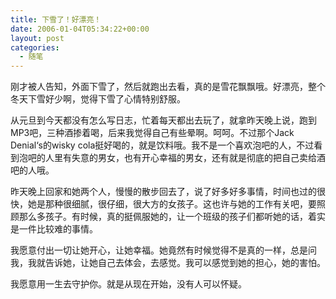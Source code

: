 ```yaml
---
title: 下雪了！好漂亮！
date: 2006-01-04T05:34:22+00:00
layout: post
categories:
  - 随笔
---
```


刚才被人告知，外面下雪了，然后就跑出去看，真的是雪花飘飘哦。好漂亮，整个冬天下雪好少啊，觉得下雪了心情特别舒服。

从元旦到今天都没有怎么写日志，忙着每天都出去玩了，就拿昨天晚上说，跑到MP3吧，三种酒掺着喝，后来我觉得自己有些晕啊。呵呵。不过那个Jack Denial‘s的wisky cola挺好喝的，就是饮料哦。我不是一个喜欢泡吧的人，不过看到泡吧的人里有失意的男女，也有开心幸福的男女，还有就是彻底的把自己卖给酒吧的人哦。

昨天晚上回家和她两个人，慢慢的散步回去了，说了好多好多事情，时间也过的很快，她是那种很细腻，很仔细，很大方的女孩子。这也许与她的工作有关吧，要照顾那么多孩子。有时候，真的挺佩服她的，让一个班级的孩子们都听她的话，着实是一件比较难的事情。

我愿意付出一切让她开心，让她幸福。她竟然有时候觉得不是真的一样，总是问我，我就告诉她，让她自己去体会，去感觉。我可以感觉到她的担心，她的害怕。

我愿意用一生去守护你。就是从现在开始，没有人可以怀疑。